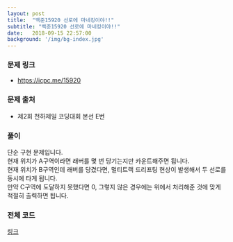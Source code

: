 ```yaml
---
layout: post
title:  "백준15920 선로에 마네킹이야!!"
subtitle: "백준15920 선로에 마네킹이야!!"
date:   2018-09-15 22:57:00
background: '/img/bg-index.jpg'
---
```


### 문제 링크
* https://icpc.me/15920

### 문제 출처
* 제2회 천하제일 코딩대회 본선 E번

### 풀이
단순 구현 문제입니다.<br>
현재 위치가 A구역이라면 래버를 몇 번 당기는지만 카운트해주면 됩니다.<br>
현재 위치가 B구역인데 래버를 당겼다면, 멀티트랙 드리프팅 현상이 발생해서 두 선로를 동시에 타게 됩니다.<br>
만약 C구역에 도달하지 못했다면 0, 그렇지 않은 경우에는 위에서 처리해준 것에 맞게 적절히 출력하면 됩니다.

### 전체 코드
<a href = "https://github.com/justiceHui/BOJ/blob/master/SunrinCCD18/15920.cpp">링크</a>

